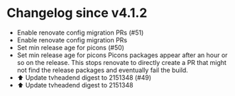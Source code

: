 # Changelog since v4.1.2
- Enable renovate config migration PRs (#51) 
- Enable renovate config migration PRs 
- Set min release age for picons (#50) 
- Set min release age for picons
Picons packages appear after an hour or so on the release. This stops
renovate to directly create a PR that might not find the release
packages and eventually fail the build. 
- ⬆️ Update tvheadend digest to 2151348 (#49) 
- ⬆️ Update tvheadend digest to 2151348 
